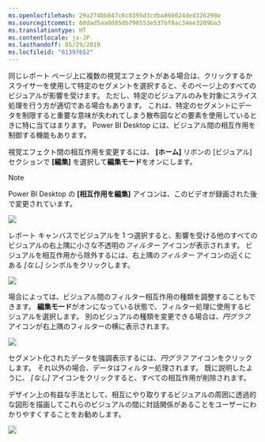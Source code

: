 ```yaml
---
ms.openlocfilehash: 29a274bb847c6c0395d3cdba868024ded326290e
ms.sourcegitcommit: 60dad5aa0d85db790553e537bf8ac34ee3289ba3
ms.translationtype: HT
ms.contentlocale: ja-JP
ms.lasthandoff: 05/29/2019
ms.locfileid: "61397652"
---
```

同じレポート ページ上に複数の視覚エフェクトがある場合は、クリックするかスライサーを使用して特定のセグメントを選択すると、そのページ上のすべてのビジュアルが影響を受けます。 ただし、特定のビジュアルのみを対象にスライス処理を行う方が適切である場合もあります。 これは、特定のセグメントにデータを制限すると重要な意味が失われてしまう散布図などの要素を使用しているときに特に当てはまります。 Power BI Desktop には、ビジュアル間の相互作用を制御する機能もあります。

視覚エフェクト間の相互作用を変更するには、 **[ホーム]** リボンの [ビジュアル] セクションで **[編集]** を選択して**編集モード**をオンにします。

>[!NOTE]
>Power BI Desktop の **[相互作用を編集]** アイコンは、このビデオが録画された後で変更されています。
> 
> 

![](media/3-11a-create-interaction-between-visualizations/3-11a_1.png)

レポート キャンバスでビジュアルを 1 つ選択すると、影響を受ける他のすべてのビジュアルの右上隅に小さな不透明の*フィルター* アイコンが表示されます。 ビジュアルを相互作用から除外するには、右上隅の*フィルター* アイコンの近くにある *[なし]* シンボルをクリックします。

![](media/3-11a-create-interaction-between-visualizations/3-11a_2.png)

場合によっては、ビジュアル間のフィルター相互作用の種類を調整することもできます。 **編集モード**がオンになっている状態で、フィルター処理に使用するビジュアルを選択します。 別のビジュアルの種類を変更できる場合は、*円グラフ* アイコンが右上隅のフィルターの横に表示されます。

![](media/3-11a-create-interaction-between-visualizations/3-11a_3.png)

セグメント化されたデータを強調表示するには、*円グラフ* アイコンをクリックします。 それ以外の場合、データはフィルター処理されます。 既に説明したように、 *[なし]* アイコンをクリックすると、すべての相互作用が削除されます。

デザイン上の有益な手法として、相互にやり取りするビジュアルの周囲に透過的な図形を描画してこれらのビジュアルの間に対話関係があることをユーザーにわかりやすくすることをお勧めします。

![](media/3-11a-create-interaction-between-visualizations/3-11a_4.png)

